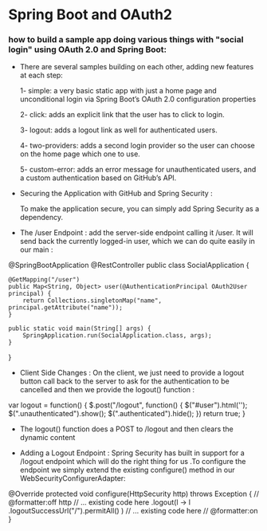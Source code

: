 
# Spring Boot and OAuth2

###  how to build a sample app doing various things with "social login" using OAuth 2.0 and Spring Boot:

+ There are several samples building on each other, adding new features at each step:

  1- simple: a very basic static app with just a home page and unconditional login via Spring Boot’s OAuth 2.0 configuration properties

  2- click: adds an explicit link that the user has to click to login.

  3- logout: adds a logout link as well for authenticated users.

  4- two-providers: adds a second login provider so the user can choose on the home page which one to use.

  5- custom-error: adds an error message for unauthenticated users, and a custom authentication based on GitHub’s API.

+ Securing the Application with GitHub and Spring Security :

  To make the application secure, you can simply add Spring Security as a dependency. 

+ The /user Endpoint :
add the server-side endpoint calling it /user. It will send back the currently logged-in user, which we can do quite easily in our main :

@SpringBootApplication
@RestController
public class SocialApplication {

    @GetMapping("/user")
    public Map<String, Object> user(@AuthenticationPrincipal OAuth2User principal) {
        return Collections.singletonMap("name", principal.getAttribute("name"));
    }

    public static void main(String[] args) {
        SpringApplication.run(SocialApplication.class, args);
    }

}


+ Client Side Changes :
On the client, we just need to provide a logout button  call back to the server to ask for the authentication to be cancelled and then we provide the logout() function :

var logout = function() {
    $.post("/logout", function() {
        $("#user").html('');
        $(".unauthenticated").show();
        $(".authenticated").hide();
    })
    return true;
}

+ The logout() function does a POST to /logout and then clears the dynamic content


+ Adding a Logout Endpoint :
Spring Security has built in support for a /logout endpoint which will do the right thing for us .To configure the endpoint we simply extend the existing configure() method in our WebSecurityConfigurerAdapter:

@Override
protected void configure(HttpSecurity http) throws Exception {
	// @formatter:off
    http
        // ... existing code here
        .logout(l -> l
            .logoutSuccessUrl("/").permitAll()
        )
        // ... existing code here
    // @formatter:on
}